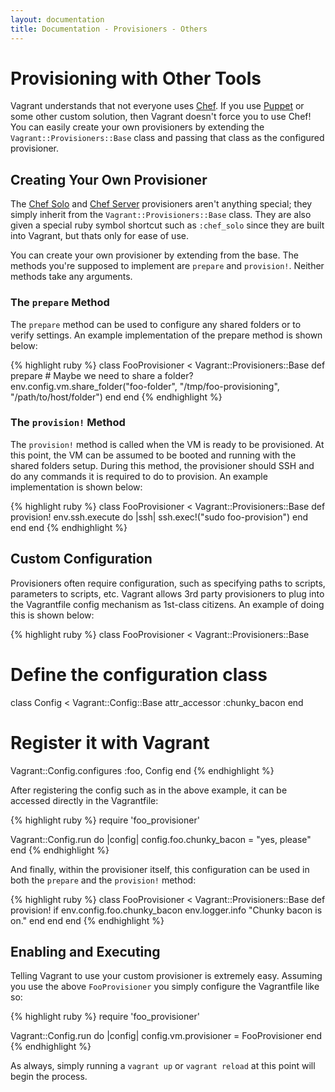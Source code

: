 ```yaml
---
layout: documentation
title: Documentation - Provisioners - Others
---
```

# Provisioning with Other Tools

Vagrant understands that not everyone uses [Chef](http://www.opscode.com/chef).
If you use [Puppet](http://reductivelabs.com/products/puppet/) or some other custom
solution, then Vagrant doesn't force you to use Chef! You can easily create your own
provisioners by extending the `Vagrant::Provisioners::Base` class and passing that
class as the configured provisioner.

## Creating Your Own Provisioner

The [Chef Solo](/docs/provisioners/chef_solo.html) and [Chef Server](/docs/provisioners/chef_server.html)
provisioners aren't anything special; they simply inherit from the
`Vagrant::Provisioners::Base` class. They are also given a special ruby symbol shortcut
such as `:chef_solo` since they are built into Vagrant, but thats only for ease of use.

You can create your own provisioner by extending from the base. The
methods you're supposed to implement are `prepare` and `provision!`.
Neither methods take any arguments.

### The `prepare` Method

The `prepare` method can be used to configure any shared folders or to verify
settings. An example implementation of the prepare method is shown below:

{% highlight ruby %}
class FooProvisioner < Vagrant::Provisioners::Base
  def prepare
    # Maybe we need to share a folder?
    env.config.vm.share_folder("foo-folder", "/tmp/foo-provisioning",
                                             "/path/to/host/folder")
  end
end
{% endhighlight %}

### The `provision!` Method

The `provision!` method is called when the VM is ready to be provisioned.
At this point, the VM can be assumed to be booted and running with the
shared folders setup. During this method, the provisioner should SSH and
do any commands it is required to do to provision. An example implementation
is shown below:

{% highlight ruby %}
class FooProvisioner < Vagrant::Provisioners::Base
  def provision!
    env.ssh.execute do |ssh|
      ssh.exec!("sudo foo-provision")
    end
  end
end
{% endhighlight %}

## Custom Configuration

Provisioners often require configuration, such as specifying paths to scripts,
parameters to scripts, etc. Vagrant allows 3rd party provisioners to plug into
the Vagrantfile config mechanism as 1st-class citizens. An example of doing this
is shown below:

{% highlight ruby %}
class FooProvisioner < Vagrant::Provisioners::Base
  # Define the configuration class
  class Config < Vagrant::Config::Base
    attr_accessor :chunky_bacon
  end

  # Register it with Vagrant
  Vagrant::Config.configures :foo, Config
end
{% endhighlight %}

After registering the config such as in the above example, it can be accessed
directly in the Vagrantfile:

{% highlight ruby %}
require 'foo_provisioner'

Vagrant::Config.run do |config|
  config.foo.chunky_bacon = "yes, please"
end
{% endhighlight %}

And finally, within the provisioner itself, this configuration can be used in
both the `prepare` and the `provision!` method:

{% highlight ruby %}
class FooProvisioner < Vagrant::Provisioners::Base
  def provision!
    if env.config.foo.chunky_bacon
      env.logger.info "Chunky bacon is on."
    end
  end
end
{% endhighlight %}

## Enabling and Executing

Telling Vagrant to use your custom provisioner is extremely easy. Assuming
you use the above `FooProvisioner` you simply configure the Vagrantfile like so:

{% highlight ruby %}
require 'foo_provisioner'

Vagrant::Config.run do |config|
  config.vm.provisioner = FooProvisioner
end
{% endhighlight %}

As always, simply running a `vagrant up` or `vagrant reload` at this point
will begin the process.
